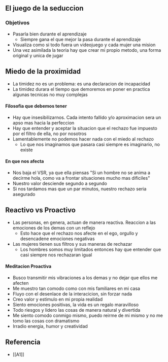 ## El juego de la seduccion
### Objetivos
- Pasarla bien durante el aprendizaje
	- Siempre gana el que mejor la pasa durante el aprendizaje
- Visualiza como si todo fuera un videojuego y cada mujer una mision
- Una vez asimilada la teoria hay que crear mi propio metodo, una forma original y unica de jugar


## Miedo de la proximidad
- La timidez no es un problema: es una declaracion de incapacidad
- La timidez durara el tiempo que demoremos en poner en practica algunas tecnicas no muy complejas
#### Filosofia que debemos tener
- Hay que insesibilizarnos. Cada intento fallido y/o aproximacion sera un apso mas hacia la perfeccion
- Hay que entender y aceptar la situacion que el rechazo fue impuesto por el filtro de ella, no por nosotros
- Lamentablemente no podemos hacer nada con el miedo al rechazo
	- Lo que nos imaginamos que pasara casi siempre es imaginario, no existe

#### En que nos afecta
- Nos baja el VSR, ya que ella piensas "Si un hombre no se anima a decirme hola, como va a frontar situaciones mucho mas dificiles"
- Nuestro valor desciende segundo a segundo
- Si nos tardamos mas que un par minutos, nuestro rechazo seria asegurado


## Reactivo vs Proactivo
- Las personas, en genera, actuan de manera reactiva. Reaccion a las emociones de los demas con un reflejo
	- Esto hace que el rechazo nos afecte en el ego, orgullo y desencadene emociones negativas
- Las mujeres tienen sus filtros y sus maneras de rechazar
	- Los hombres somos muy limitados entonces hay que entender que casi siempre nos rechazaran igual
#### Meditacion Proactiva
- Busco transmitir mis vibraciones a los demas y no dejar que ellos me afecten
- Me muestro tan comodo como con mis familiares en mi casa
- Fluyo con el desenlace de la interacicion, sin forzar nada
- Creo valor y estimulo en mi propia realidad
- Siento emociones positivas, la vida es un regalo maravilloso
- Todo riesgos y lidero las cosas de manera natural y divertida
- Me siento comodo conmigo mismo, puedo reirme de mi mismo y no me tomo las cosas con dramatismo
- Irradio energia, humor y creatividad


## Referencia
- [[A1]]